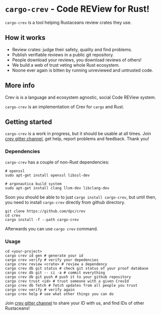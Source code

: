 # `cargo-crev` - Code REView for Rust!


`cargo-crev` is a tool helping Rustaceans review crates they use.

## How it works

* Review crates: judge their safety, quality and find problems.
* Publish verifiable reviews in a public git repository.
* People download your reviews, you download reviews of others!
* We build a web of trust veting whole Rust ecosystem.
* Noone ever again is bitten by running unreviewed and untrusted code.

## More info

Crev is is a language and ecosystem agnostic, social Code REView system.

`cargo-crev` is an implementation of Crev for `cargo` and Rust.

## Getting started

`cargo-crev` is a work in progress, but it should be usable at all times.
Join [crev gitter channel](https://gitter.im/dpc/crev), get help,
report problems and feedback. Thank you!

### Dependencies

`cargo-crev` has a couple of non-Rust dependencies:

```
# openssl
sudo apt-get install openssl libssl-dev

# argonautica build system
sudo apt-get install clang llvm-dev libclang-dev
```

Soon you should be able to to just `cargo install cargo-crev`, but until then,
you need to install `cargo-crev` directly from github directory.

```
git clone https://github.com/dpc/crev
cd crev
cargo install -f --path cargo-crev
```

Afterwards you can use `cargo crev` command.

### Usage

```
cd <your-project>
cargo crev id gen # generate your id
cargo crev verify # verify your depedencies
cargo crev review <crate> # review a dependency
cargo crev db git status # check git status of your proof database
cargo crev db git -- ci -a # commit everything
cargo crev db git push # push it to your github repository
cargo crev trust <id> # trust someone with a given CrevId
cargo crev db fetch # fetch updates from all people you trust
cargo crev verify # verify again
cargo crev help # see what other things you can do
```

Join [crev gitter channel](https://gitter.im/dpc/crev) to share your ID with us,
and find IDs of other Rustaceans!
